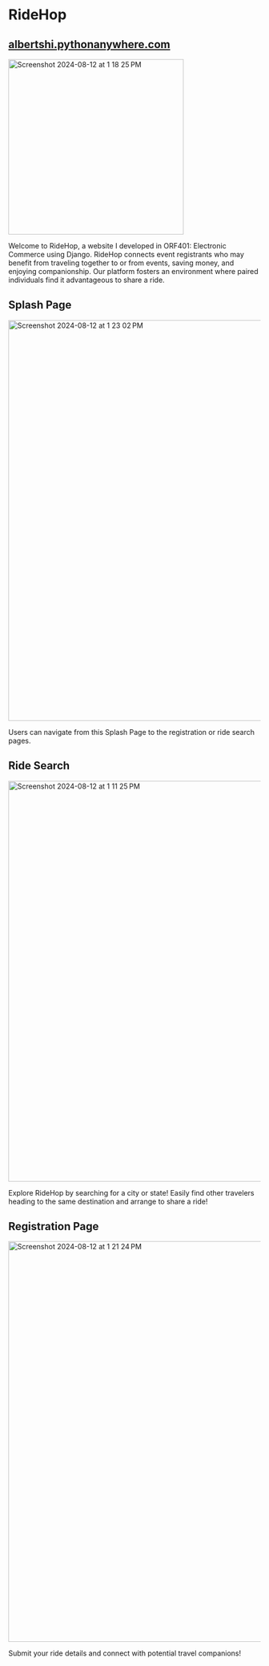 # RideHop

## [albertshi.pythonanywhere.com](https://albertshi.pythonanywhere.com)

<img width="350" alt="Screenshot 2024-08-12 at 1 18 25 PM" src="https://github.com/user-attachments/assets/95c82887-195a-477b-bac5-b332d1426df9">

Welcome to RideHop, a website I developed in ORF401: Electronic Commerce using Django. RideHop connects event registrants who may benefit from traveling together to or from events, saving money, and enjoying companionship. Our platform fosters an environment where paired individuals find it advantageous to share a ride.

## Splash Page

<img width="800" alt="Screenshot 2024-08-12 at 1 23 02 PM" src="https://github.com/user-attachments/assets/52535967-a55d-4219-a66a-824f39030df5">

Users can navigate from this Splash Page to the registration or ride search pages.

## Ride Search

<img width="800" alt="Screenshot 2024-08-12 at 1 11 25 PM" src="https://github.com/user-attachments/assets/b0b0f336-0e1c-414f-a563-e444983a86ef">

Explore RideHop by searching for a city or state! Easily find other travelers heading to the same destination and arrange to share a ride!

## Registration Page

<img width="800" alt="Screenshot 2024-08-12 at 1 21 24 PM" src="https://github.com/user-attachments/assets/daa66adc-d771-4c9a-9b4f-84c0718bd5d7">

Submit your ride details and connect with potential travel companions!











